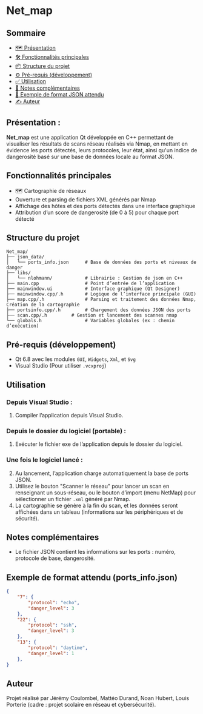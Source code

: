 # Net_map

## Sommaire
- [🗺️ Présentation](#Presentation)
- [🛠️ Fonctionnalités principales](#Fonctionnalites-principales)
- [📦 Structure du projet](#Structure-du-projet)
- [⚙️ Pré-requis (développement)](#Pre-requis-(developpement))
- [✅ Utilisation](#Utilisation)
- [🧠 Notes complémentaires](#Notes-complementaires)
- [📄 Exemple de format JSON attendu](#Exemple-de-format-attendu-(ports_info.json))
- [✍️ Auteur](#Auteur)


## Présentation :
**Net_map** est une application Qt développée en C++ permettant de visualiser les résultats de scans réseau réalisés via Nmap, en mettant en évidence les ports détectés, leurs protocoles, leur état, ainsi qu'un indice de dangerosité basé sur une base de données locale au format JSON.

## Fonctionnalités principales

- 🗺️ Cartographie de réseaux
- Ouverture et parsing de fichiers XML générés par Nmap
- Affichage des hôtes et des ports détectés dans une interface graphique
- Attribution d’un score de dangerosité (de 0 à 5) pour chaque port détecté


## Structure du projet

```
Net_map/
├── json_data/
│   └── ports_info.json      # Base de données des ports et niveaux de danger
├── libs/
│   └── nlohmann/            # Librairie : Gestion de json en C++
├── main.cpp                 # Point d’entrée de l’application
├── mainwindow.ui            # Interface graphique (Qt Designer)
├── mainwindow.cpp/.h        # Logique de l’interface principale (GUI)
├── map.cpp/.h               # Parsing et traitement des données Nmap, Création de la cartographie
├── portsinfo.cpp/.h         # Chargement des données JSON des ports
├── scan.cpp/.h         # Gestion et lancement des scannes nmap
└── globals.h                # Variables globales (ex : chemin d’exécution)
```

## Pré-requis (développement)

- Qt 6.8 avec les modules `GUI`, `Widgets`, `Xml`, et `Svg`
- Visual Studio (Pour utiliser `.vcxproj`)

## Utilisation

### Depuis Visual Studio :
1. Compiler l’application depuis Visual Studio.
### Depuis le dossier du logiciel (portable) :
1. Exécuter le fichier exe de l’application depuis le dossier du logiciel.

### Une fois le logiciel lancé :
2. Au lancement, l’application charge automatiquement la base de ports JSON.
3. Utilisez le bouton "Scanner le réseau" pour lancer un scan en renseignant un sous-réseau, ou le bouton d’import (menu NetMap) pour sélectionner un fichier `.xml` généré par Nmap.
4. La cartographie se génère à la fin du scan, et les données seront affichées dans un tableau (informations sur les périphériques et de sécurité).

## Notes complémentaires

- Le fichier JSON contient les informations sur les ports : numéro, protocole de base, dangerosité.

## Exemple de format attendu (ports_info.json)

```json
{
    "7": {
        "protocol": "echo",
        "danger_level": 3
    },
    "22": {
        "protocol": "ssh",
        "danger_level": 3
    },
    "13": {
        "protocol": "daytime",
        "danger_level": 1
    },
}
```

## Auteur

Projet réalisé par Jérémy Coulombel, Mattéo Durand, Noan Hubert, Louis Porterie (cadre : projet scolaire en réseau et cybersécurité).
